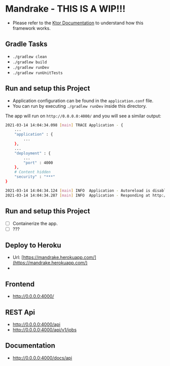 # Mandrake - THIS IS A WIP!!!

 - Please refer to the [Ktor Documentation](https://ktor.io/) to understand how this framework works. 

## Gradle Tasks

 - `./gradlew clean`
 - `./gradlew build`
 - `./gradlew runDev`
 - `./gradlew runUnitTests`

## Run and setup this Project
 
 - Application configuration can be found in the `application.conf` file. 
 - You can run by executing `./gradlew runDev` inside this directory.

The app will run on `http://0.0.0.0:4000/` and you will see a similar output:

```bash 
2021-03-14 14:04:34.098 [main] TRACE Application - {
    ...
    "application" : {
        ...
    },
    ...
    "deployment" : {
        ...
        "port" : 4000
    },
    # Content hidden
    "security" : "***"
}

2021-03-14 14:04:34.124 [main] INFO  Application - Autoreload is disabled because the development mode is off.
2021-03-14 14:04:34.287 [main] INFO  Application - Responding at http://0.0.0.0:4000
```
## Run and setup this Project

 - [ ] Containerize the app. 
 - [ ] ???

## Deploy to Heroku

 - Url: [https://mandrake.herokuapp.com/](https://mandrake.herokuapp.com/)
 - 

## Frontend

 - http://0.0.0.0:4000/

## REST Api

 - http://0.0.0.0:4000/api
 - http://0.0.0.0:4000/api/v1/jobs

## Documentation

 - http://0.0.0.0:4000/docs/api
